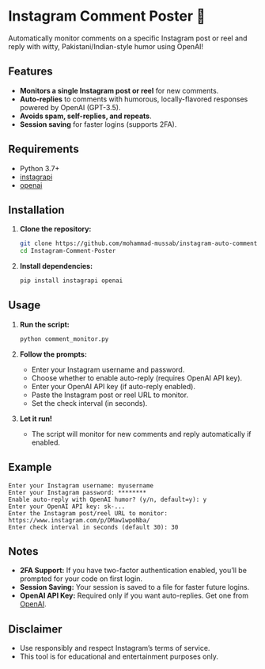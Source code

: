 # Instagram Comment Poster 🤖

Automatically monitor comments on a specific Instagram post or reel and reply with witty, Pakistani/Indian-style humor using OpenAI!

## Features

- **Monitors a single Instagram post or reel** for new comments.
- **Auto-replies** to comments with humorous, locally-flavored responses powered by OpenAI (GPT-3.5).
- **Avoids spam, self-replies, and repeats**.
- **Session saving** for faster logins (supports 2FA).

## Requirements

- Python 3.7+
- [instagrapi](https://github.com/adw0rd/instagrapi)
- [openai](https://github.com/openai/openai-python)

## Installation

1. **Clone the repository:**
   ```bash
   git clone https://github.com/mohammad-mussab/instagram-auto-commenter.git
   cd Instagram-Comment-Poster
   ```

2. **Install dependencies:**
   ```bash
   pip install instagrapi openai
   ```

## Usage

1. **Run the script:**
   ```bash
   python comment_monitor.py
   ```

2. **Follow the prompts:**
   - Enter your Instagram username and password.
   - Choose whether to enable auto-reply (requires OpenAI API key).
   - Enter your OpenAI API key (if auto-reply enabled).
   - Paste the Instagram post or reel URL to monitor.
   - Set the check interval (in seconds).

3. **Let it run!**
   - The script will monitor for new comments and reply automatically if enabled.

## Example

```
Enter your Instagram username: myusername
Enter your Instagram password: ********
Enable auto-reply with OpenAI humor? (y/n, default=y): y
Enter your OpenAI API key: sk-...
Enter the Instagram post/reel URL to monitor: https://www.instagram.com/p/DMaw1wpoNba/
Enter check interval in seconds (default 30): 30
```

## Notes

- **2FA Support:** If you have two-factor authentication enabled, you’ll be prompted for your code on first login.
- **Session Saving:** Your session is saved to a file for faster future logins.
- **OpenAI API Key:** Required only if you want auto-replies. Get one from [OpenAI](https://platform.openai.com/account/api-keys).

## Disclaimer

- Use responsibly and respect Instagram’s terms of service.
- This tool is for educational and entertainment purposes only. 
